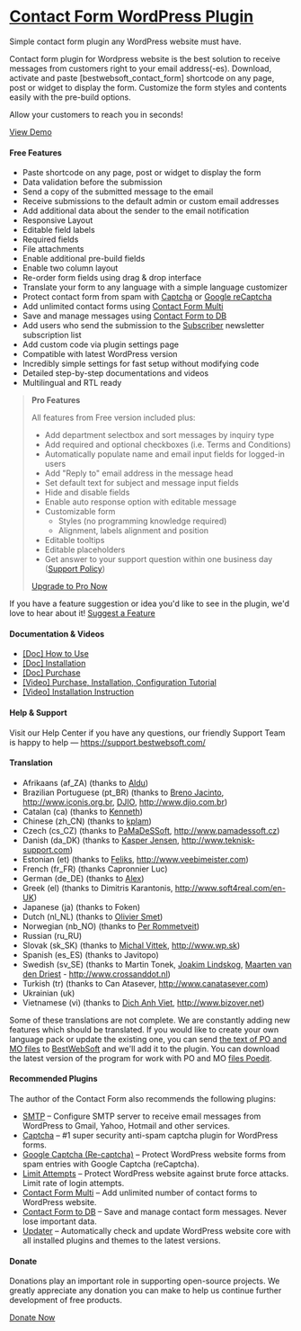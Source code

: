 <a href="https://bestwebsoft.com/products/wordpress/plugins/contact-form/" target=_blank>Contact Form WordPress Plugin</a>
========================

Simple contact form plugin any WordPress website must have.

<p>Contact form plugin for Wordpress website is the best solution to receive messages from customers right to your email address(-es). Download, activate and paste [bestwebsoft_contact_form] shortcode on any page, post or widget to display the form. Customize the form styles and contents easily with the pre-build options.</p>

<p>Allow your customers to reach you in seconds!</p>

<p><a href="https://bestwebsoft.com/demo-for-contact-form-pro/">View Demo</a></p>


<div class='video'></div>


<h4>Free Features</h4>

<ul>
<li>Paste shortcode on any page, post or widget to display the form</li>
<li>Data validation before the submission</li>
<li>Send a copy of the submitted message to the email</li>
<li>Receive submissions to the default admin or custom email addresses</li>
<li>Add additional data about the sender to the email notification</li>
<li>Responsive Layout</li>
<li>Editable field labels</li>
<li>Required fields</li>
<li>File attachments</li>
<li>Enable additional pre-build fields</li>
<li>Enable two column layout</li>
<li>Re-order form fields using drag &#38; drop interface</li>
<li>Translate your form to any language with a simple language customizer</li>
<li>Protect contact form from spam with <a href="https://bestwebsoft.com/products/wordpress/plugins/captcha/?k=45dcf2a5ccd70a7fc8606f8030730ac7">Captcha</a> or <a href="https://bestwebsoft.com/products/wordpress/plugins/google-captcha/?k=159789f556e3a9c58df8f25384903ba5">Google reCaptcha</a></li>
<li>Add unlimited contact forms using <a href="https://bestwebsoft.com/products/wordpress/plugins/contact-form-multi/?k=34543c152eff369d529e9b4da85985a9">Contact Form Multi</a></li>
<li>Save and manage messages using <a href="https://bestwebsoft.com/products/wordpress/plugins/contact-form-to-db/?k=d7d962591b5be0ce6c27af778b1b36ee">Contact Form to DB</a></li>
<li>Add users who send the submission to the <a href="https://bestwebsoft.com/products/wordpress/plugins/subscriber/?k=2ce0827916414c9c8576110f13560030">Subscriber</a> newsletter subscription list</li>
<li>Add custom code via plugin settings page</li>
<li>Compatible with latest WordPress version</li>
<li>Incredibly simple settings for fast setup without modifying code</li>
<li>Detailed step-by-step documentations and videos</li>
<li>Multilingual and RTL ready</li>
</ul>

<blockquote>
  <p><strong>Pro Features</strong></p>
  
  <p>All features from Free version included plus:</p>
  
  <ul>
  <li>Add department selectbox and sort messages by inquiry type</li>
  <li>Add required and optional checkboxes (i.e. Terms and Conditions)</li>
  <li>Automatically populate name and email input fields for logged-in users</li>
  <li>Add "Reply to" email address in the message head</li>
  <li>Set default text for subject and message input fields</li>
  <li>Hide and disable fields</li>
  <li>Enable auto response option with editable message</li>
  <li>Customizable form
  
  <ul>
  <li>Styles (no programming knowledge required)</li>
  <li>Alignment, labels alignment and position</li>
  </ul></li>
  <li>Editable tooltips</li>
  <li>Editable placeholders</li>
  <li>Get answer to your support question within one business day (<a href="https://bestwebsoft.com/support-policy/">Support Policy</a>)</li>
  </ul>
  
  <p><a href="https://bestwebsoft.com/products/wordpress/plugins/contact-form/?k=4028655c87316c98ae9ac7ca1928067f">Upgrade to Pro Now</a></p>
</blockquote>

<p>If you have a feature suggestion or idea you'd like to see in the plugin, we'd love to hear about it! <a href="https://support.bestwebsoft.com/hc/en-us/requests/new">Suggest a Feature</a></p>

<h4>Documentation &#38; Videos</h4>

<ul>
<li><a href="https://docs.google.com/document/d/1qZYPJhkSdVyyM6XO5WfiBcTS2Sa9_9UMn4vS2g48JRY/">[Doc] How to Use</a></li>
<li><a href="https://docs.google.com/document/d/1-hvn6WRvWnOqj5v5pLUk7Awyu87lq5B_dO-Tv-MC9JQ/">[Doc] Installation</a></li>
<li><a href="https://docs.google.com/document/d/1EUdBVvnm7IHZ6y0DNyldZypUQKpB8UVPToSc_LdOYQI/">[Doc] Purchase</a></li>
<li><a href="https://www.youtube.com/watch?v=k1wq00ajACo">[Video] Purchase, Installation, Configuration Tutorial</a></li>
<li><a href="https://www.youtube.com/watch?v=JwG2c4PcO8o">[Video] Installation Instruction</a></li>
</ul>

<h4>Help &#38; Support</h4>

<p>Visit our Help Center if you have any questions, our friendly Support Team is happy to help &#8212; <a href="https://support.bestwebsoft.com/">https://support.bestwebsoft.com/</a></p>

<h4>Translation</h4>

<ul>
<li>Afrikaans (af_ZA) (thanks to <a href="mailto:alducornelissen@gmail.com">Aldu</a>)</li>
<li>Brazilian Portuguese (pt_BR) (thanks to <a href="mailto:brenojac@gmail.com">Breno Jacinto</a>, <a href="http://www.iconis.org.br" rel="nofollow">http://www.iconis.org.br</a>, <a href="mailto:wordpress@djio.com.br">DJIO</a>, <a href="http://www.djio.com.br" rel="nofollow">http://www.djio.com.br</a>)</li>
<li>Catalan (ca) (thanks to <a href="mailto:kenneth@snollocer.net">Kenneth</a>)</li>
<li>Chinese (zh_CN) (thanks to <a href="mailto:kplam@qq.com">kplam</a>)</li>
<li>Czech (cs_CZ) (thanks to <a href="mailto:info@pamadessoft.cz">PaMaDeSSoft</a>, <a href="http://www.pamadessoft.cz" rel="nofollow">http://www.pamadessoft.cz</a>)</li>
<li>Danish (da_DK) (thanks to <a href="mailto:support@teknisk-support.com">Kasper Jensen</a>, <a href="http://www.teknisk-support.com" rel="nofollow">http://www.teknisk-support.com</a>)</li>
<li>Estonian (et) (thanks to <a href="mailto:feliks@veebimeister.com">Feliks</a>, <a href="http://www.veebimeister.com" rel="nofollow">http://www.veebimeister.com</a>)</li>
<li>French (fr_FR) (thanks Capronnier Luc)</li>
<li>German (de_DE) (thanks to <a href="mailto:private18@web.de">Alex</a>)</li>
<li>Greek (el) (thanks to Dimitris Karantonis, <a href="http://www.soft4real.com/en-UK" rel="nofollow">http://www.soft4real.com/en-UK</a>)</li>
<li>Japanese (ja) (thanks to Foken)</li>
<li>Dutch (nl_NL) (thanks to <a href="mailto:olivier.smet@dynata.nl">Olivier Smet</a>)</li>
<li>Norwegian (nb_NO) (thanks to <a href="mailto:bestwebsoftcontact@nordsoft.no">Per Rommetveit</a>)</li>
<li>Russian (ru_RU)</li>
<li>Slovak (sk_SK) (thanks to <a href="mailto:michal.vittek@wp.sk">Michal Vittek</a>, <a href="http://www.wp.sk" rel="nofollow">http://www.wp.sk</a>)</li>
<li>Spanish (es_ES) (thanks to Javitopo)</li>
<li>Swedish (sv_SE) (thanks to Martin Tonek, <a href="mailto:joakim@limewoodmedia.com">Joakim Lindskog</a>, <a href="mailto:maarten@vandendriest.com">Maarten van den Driest</a> - <a href="http://www.crossanddot.nl" rel="nofollow">http://www.crossanddot.nl</a>)</li>
<li>Turkish (tr) (thanks to Can Atasever, <a href="http://www.canatasever.com" rel="nofollow">http://www.canatasever.com</a>)</li>
<li>Ukrainian (uk)</li>
<li>Vietnamese (vi) (thanks to <a href="mailto:bizover@gmail.com">Dich Anh Viet</a>, <a href="http://www.bizover.net" rel="nofollow">http://www.bizover.net</a>)</li>
</ul>

<p>Some of these translations are not complete. We are constantly adding new features which should be translated. If you would like to create your own language pack or update the existing one, you can send <a href="http://codex.wordpress.org/Translating_WordPress">the text of PO and MO files</a> to <a href="https://support.bestwebsoft.com/hc/en-us/requests/new">BestWebSoft</a> and we'll add it to the plugin. You can download the latest version of the program for work with PO and MO <a href="http://www.poedit.net/download.php">files Poedit</a>.</p>

<h4>Recommended Plugins</h4>

<p>The author of the Contact Form also recommends the following plugins:</p>

<ul>
<li><a href="https://bestwebsoft.com/products/wordpress/plugins/smtp/">SMTP</a> &#8211; Configure SMTP server to receive email messages from WordPress to Gmail, Yahoo, Hotmail and other services.</li>
<li><a href="https://bestwebsoft.com/products/wordpress/plugins/captcha/?k=45dcf2a5ccd70a7fc8606f8030730ac7">Captcha</a> &#8211; #1 super security anti-spam captcha plugin for WordPress forms.</li>
<li><a href="https://bestwebsoft.com/products/wordpress/plugins/google-captcha/?k=159789f556e3a9c58df8f25384903ba5">Google Captcha (Re-captcha)</a> &#8211; Protect WordPress website forms from spam entries with Google Captcha (reCaptcha).</li>
<li><a href="https://bestwebsoft.com/products/wordpress/plugins/limit-attempts/?k=129e34c19fc68ae4a15b4fc1b4983081">Limit Attempts</a> &#8211; Protect WordPress website against brute force attacks. Limit rate of login attempts.</li>
<li><a href="https://bestwebsoft.com/products/wordpress/plugins/contact-form-multi/?k=34543c152eff369d529e9b4da85985a9">Contact Form Multi</a> &#8211; Add unlimited number of contact forms to WordPress website.</li>
<li><a href="https://bestwebsoft.com/products/wordpress/plugins/contact-form-to-db/?k=d7d962591b5be0ce6c27af778b1b36ee">Contact Form to DB</a> &#8211; Save and manage contact form messages. Never lose important data.</li>
<li><a href="https://bestwebsoft.com/products/wordpress/plugins/updater/?k=982fae837f4c6e3b152183537448dbca">Updater</a> &#8211; Automatically check and update WordPress website core with all installed plugins and themes to the latest versions.</li>
</ul>

<h4>Donate</h4>

<p>Donations play an important role in supporting open-source projects. We greatly appreciate any donation you can make to help us continue further development of free products.</p>

<p><a href="https://bestwebsoft.com/donate/">Donate Now</a></p>